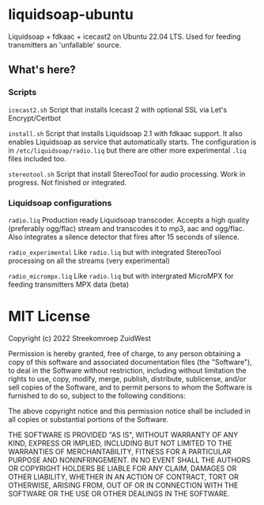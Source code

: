 # liquidsoap-ubuntu
Liquidsoap + fdkaac + icecast2 on Ubuntu 22.04 LTS. Used for feeding transmitters an 'unfallable' source.

## What's here?

### Scripts
`icecast2.sh` Script that installs Icecast 2 with optional SSL via Let's Encrypt/Certbot

`install.sh` Script that installs Liquidsoap 2.1 with fdkaac support. It also enables Liquidsoap as service that automatically starts. The configuration is in `/etc/liquidsoap/radio.liq` but there are other more experimental `.liq` files included too.

`stereotool.sh` Script that install StereoTool for audio processing. Work in progress. Not finished or integrated.

### Liquidsoap configurations
`radio.liq` Production ready Liquidsoap transcoder. Accepts a high quality (preferably ogg/flac) stream and transcodes it to mp3, aac and ogg/flac. Also integrates a silence detector that fires after 15 seconds of silence.

`radio_experimental` Like `radio.liq` but with integrated StereoTool processing on all the streams (very experimental)

`radio_micrompx.liq` Like `radio.liq` but with intergrated MicroMPX for feeding transmitters MPX data (beta)

# MIT License

Copyright (c) 2022 Streekomroep ZuidWest

Permission is hereby granted, free of charge, to any person obtaining a copy
of this software and associated documentation files (the "Software"), to deal
in the Software without restriction, including without limitation the rights
to use, copy, modify, merge, publish, distribute, sublicense, and/or sell
copies of the Software, and to permit persons to whom the Software is
furnished to do so, subject to the following conditions:

The above copyright notice and this permission notice shall be included in all
copies or substantial portions of the Software.

THE SOFTWARE IS PROVIDED "AS IS", WITHOUT WARRANTY OF ANY KIND, EXPRESS OR
IMPLIED, INCLUDING BUT NOT LIMITED TO THE WARRANTIES OF MERCHANTABILITY,
FITNESS FOR A PARTICULAR PURPOSE AND NONINFRINGEMENT. IN NO EVENT SHALL THE
AUTHORS OR COPYRIGHT HOLDERS BE LIABLE FOR ANY CLAIM, DAMAGES OR OTHER
LIABILITY, WHETHER IN AN ACTION OF CONTRACT, TORT OR OTHERWISE, ARISING FROM,
OUT OF OR IN CONNECTION WITH THE SOFTWARE OR THE USE OR OTHER DEALINGS IN THE
SOFTWARE.
